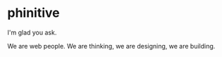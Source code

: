 phinitive
=========

I'm glad you ask. 

We are web people. We are thinking, we are designing, we are building.
